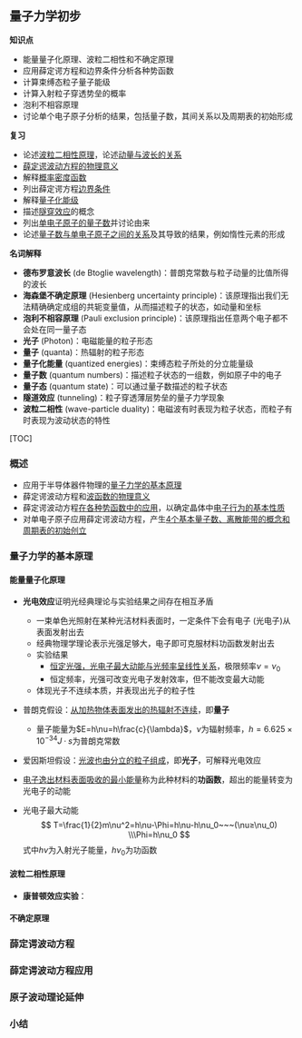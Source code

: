 ## 量子力学初步

**知识点**

- 能量量子化原理、波粒二相性和不确定原理
- 应用薛定谔方程和边界条件分析各种势函数
- 计算束缚态粒子量子能级
- 计算入射粒子穿透势垒的概率
- 泡利不相容原理
- 讨论单个电子原子分析的结果，包括量子数，其间关系以及周期表的初始形成

**复习**

- 论述<u>波粒二相性原理</u>，论述<u>动量与波长的关系</u>
- <u>薛定谔波动方程的物理意义</u>
- 解释<u>概率密度函数</u>
- 列出薛定谔方程<u>边界条件</u>
- 解释<u>量子化能级</u>
- 描述<u>隧穿效应</u>的概念
- 列出<u>单电子原子的量子数</u>并讨论由来
- 论述<u>量子数与单电子原子之间的关系</u>及其导致的结果，例如惰性元素的形成

**名词解释**

- **德布罗意波长** (de Btoglie wavelength)：普朗克常数与粒子动量的比值所得的波长
- **海森堡不确定原理** (Hesienberg uncertainty principle)：该原理指出我们无法精确确定成组的共轭变量值，从而描述粒子的状态，如动量和坐标
- **泡利不相容原理** (Pauli exclusion principle)：该原理指出任意两个电子都不会处在同一量子态
- **光子** (Photon)：电磁能量的粒子形态
- **量子** (quanta)：热辐射的粒子形态
- **量子化能量** (quantized energies)：束缚态粒子所处的分立能量级
- **量子数** (quantum numbers)：描述粒子状态的一组数，例如原子中的电子
- **量子态** (quantum state)：可以通过量子数描述的粒子状态
- **隧道效应** (tunneling)：粒子穿透薄层势垒的量子力学现象
- **波粒二相性** (wave-particle duality)：电磁波有时表现为粒子状态，而粒子有时表现为波动状态的特性

[TOC]

### 概述

- 应用于半导体器件物理的<u>量子力学的基本原理</u>
- 薛定谔波动方程和<u>波函数的物理意义</u>
- 薛定谔波动方程<u>在各种势函数中的应用</u>，以确定晶体中<u>电子行为的基本性质</u>
- 对单电子原子应用薛定谔波动方程，产生<u>4个基本量子数、离散能带的概念和周期表的初始创立</u>

### 量子力学的基本原理

#### 能量量子化原理

- **光电效应**证明光经典理论与实验结果之间存在相互矛盾

  - 一束单色光照射在某种光洁材料表面时，一定条件下会有电子 (光电子)从表面发射出去
  - 经典物理学理论表示光强足够大，电子即可克服材料功函数发射出去
  - 实验结果
    - <u>恒定光强，光电子最大动能与光频率呈线性关系</u>，极限频率$\nu=\nu_0$
    - 恒定频率，光强可改变光电子发射效率，但不能改变最大动能
  - 体现光子不连续本质，并表现出光子的粒子性

- 普朗克假设：<u>从加热物体表面发出的热辐射不连续</u>，即**量子**

  - 量子能量为$E=h\nu=h\frac{c}{\lambda}$，$\nu$为辐射频率，$h=6.625\times 10^{-34}J·s$为普朗克常数

- 爱因斯坦假设：<u>光波也由分立的粒子组成</u>，即**光子**，可解释光电效应

- <u>电子逸出材料表面吸收的最小能量</u>称为此种材料的**功函数**，超出的能量转变为光电子的动能

- 光电子最大动能
  $$
  T=\frac{1}{2}m\nu^2=h\nu-\Phi=h\nu-h\nu_0~~~(\nu≥\nu_0)
  \\\Phi=h\nu_0
  $$
  式中$h\nu$为入射光子能量，$h\nu_0$为功函数

#### 波粒二相性原理

- **康普顿效应实验**：

#### 不确定原理

### 薛定谔波动方程

### 薛定谔波动方程应用

### 原子波动理论延伸

### 小结